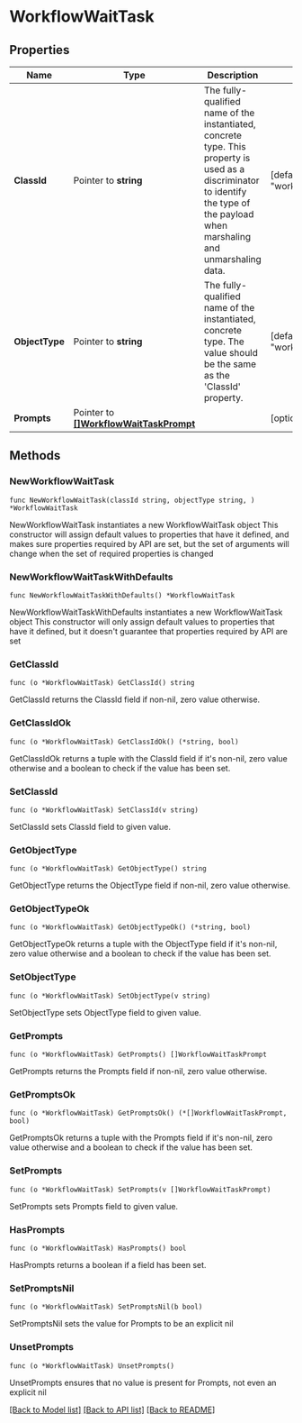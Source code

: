 # WorkflowWaitTask

## Properties

Name | Type | Description | Notes
------------ | ------------- | ------------- | -------------
**ClassId** | Pointer to **string** | The fully-qualified name of the instantiated, concrete type. This property is used as a discriminator to identify the type of the payload when marshaling and unmarshaling data. | [default to "workflow.WaitTask"]
**ObjectType** | Pointer to **string** | The fully-qualified name of the instantiated, concrete type. The value should be the same as the &#39;ClassId&#39; property. | [default to "workflow.WaitTask"]
**Prompts** | Pointer to [**[]WorkflowWaitTaskPrompt**](WorkflowWaitTaskPrompt.md) |  | [optional] 

## Methods

### NewWorkflowWaitTask

`func NewWorkflowWaitTask(classId string, objectType string, ) *WorkflowWaitTask`

NewWorkflowWaitTask instantiates a new WorkflowWaitTask object
This constructor will assign default values to properties that have it defined,
and makes sure properties required by API are set, but the set of arguments
will change when the set of required properties is changed

### NewWorkflowWaitTaskWithDefaults

`func NewWorkflowWaitTaskWithDefaults() *WorkflowWaitTask`

NewWorkflowWaitTaskWithDefaults instantiates a new WorkflowWaitTask object
This constructor will only assign default values to properties that have it defined,
but it doesn't guarantee that properties required by API are set

### GetClassId

`func (o *WorkflowWaitTask) GetClassId() string`

GetClassId returns the ClassId field if non-nil, zero value otherwise.

### GetClassIdOk

`func (o *WorkflowWaitTask) GetClassIdOk() (*string, bool)`

GetClassIdOk returns a tuple with the ClassId field if it's non-nil, zero value otherwise
and a boolean to check if the value has been set.

### SetClassId

`func (o *WorkflowWaitTask) SetClassId(v string)`

SetClassId sets ClassId field to given value.


### GetObjectType

`func (o *WorkflowWaitTask) GetObjectType() string`

GetObjectType returns the ObjectType field if non-nil, zero value otherwise.

### GetObjectTypeOk

`func (o *WorkflowWaitTask) GetObjectTypeOk() (*string, bool)`

GetObjectTypeOk returns a tuple with the ObjectType field if it's non-nil, zero value otherwise
and a boolean to check if the value has been set.

### SetObjectType

`func (o *WorkflowWaitTask) SetObjectType(v string)`

SetObjectType sets ObjectType field to given value.


### GetPrompts

`func (o *WorkflowWaitTask) GetPrompts() []WorkflowWaitTaskPrompt`

GetPrompts returns the Prompts field if non-nil, zero value otherwise.

### GetPromptsOk

`func (o *WorkflowWaitTask) GetPromptsOk() (*[]WorkflowWaitTaskPrompt, bool)`

GetPromptsOk returns a tuple with the Prompts field if it's non-nil, zero value otherwise
and a boolean to check if the value has been set.

### SetPrompts

`func (o *WorkflowWaitTask) SetPrompts(v []WorkflowWaitTaskPrompt)`

SetPrompts sets Prompts field to given value.

### HasPrompts

`func (o *WorkflowWaitTask) HasPrompts() bool`

HasPrompts returns a boolean if a field has been set.

### SetPromptsNil

`func (o *WorkflowWaitTask) SetPromptsNil(b bool)`

 SetPromptsNil sets the value for Prompts to be an explicit nil

### UnsetPrompts
`func (o *WorkflowWaitTask) UnsetPrompts()`

UnsetPrompts ensures that no value is present for Prompts, not even an explicit nil

[[Back to Model list]](../README.md#documentation-for-models) [[Back to API list]](../README.md#documentation-for-api-endpoints) [[Back to README]](../README.md)


